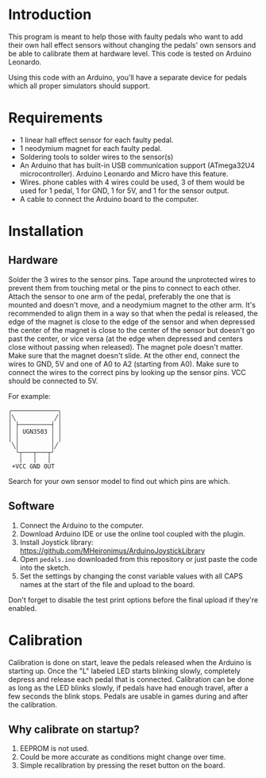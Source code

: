 # Introduction

This program is meant to help those with faulty pedals who want to add their own hall effect sensors without changing the pedals' own sensors and be able to calibrate them at hardware level. This code is tested on Arduino Leonardo.

Using this code with an Arduino, you'll have a separate device for pedals which all proper simulators should support.

# Requirements

- 1 linear hall effect sensor for each faulty pedal.
- 1 neodymium magnet for each faulty pedal.
- Soldering tools to solder wires to the sensor(s)
- An Arduino that has built-in USB communication support (ATmega32U4 microcontroller). Arduino Leonardo and Micro have this feature.
- Wires. phone cables with 4 wires could be used, 3 of them would be used for 1 pedal, 1 for GND, 1 for 5V, and 1 for the sensor output.
- A cable to connect the Arduino board to the computer.

# Installation

## Hardware

Solder the 3 wires to the sensor pins.
Tape around the unprotected wires to prevent them from touching metal or the pins to connect to each other.
Attach the sensor to one arm of the pedal, preferably the one that is mounted and doesn't move, and a neodymium magnet to the other arm.
It's recommended to align them in a way so that when the pedal is released, the edge of the magnet is close to the edge of the sensor and when depressed the center of the magnet is close to the center of the sensor but doesn't go past the center, or vice versa (at the edge when depressed and centers close without passing when released).
The magnet pole doesn't matter.
Make sure that the magnet doesn't slide.
At the other end, connect the wires to GND, 5V and one of A0 to A2 (starting from A0).
Make sure to connect the wires to the correct pins by looking up the sensor pins. VCC should be connected to 5V.

For example:
```
╭─────────────╮
│╲           ╱│
│ ├─────────┤ │
│ │ UGN3503 │ │
│ │         │ │
 ╲│         │╱
  ╰┬───┬───┬╯
   │   │   │
 +VCC GND OUT
 ```
Search for your own sensor model to find out which pins are which.

## Software

1. Connect the Arduino to the computer.
2. Download Arduino IDE or use the online tool coupled with the plugin.
3. Install Joystick library: https://github.com/MHeironimus/ArduinoJoystickLibrary
4. Open `pedals.ino` downloaded from this repository or just paste the code into the sketch.
5. Set the settings by changing the const variable values with all CAPS names at the start of the file and upload to the board.

Don't forget to disable the test print options before the final upload if they're enabled.
 
# Calibration

Calibration is done on start, leave the pedals released when the Arduino is starting up.
Once the "L" labeled LED starts blinking slowly, completely depress and release each pedal that is connected.
Calibration can be done as long as the LED blinks slowly, if pedals have had enough travel, after a few seconds the blink stops.
Pedals are usable in games during and after the calibration.

## Why calibrate on startup?

1. EEPROM is not used.
2. Could be more accurate as conditions might change over time.
3. Simple recalibration by pressing the reset button on the board.

